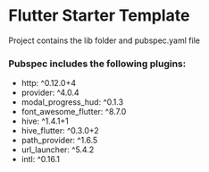 # Flutter Starter Template

Project contains the lib folder and pubspec.yaml file


### Pubspec includes the following plugins:
-  http: ^0.12.0+4
-  provider: ^4.0.4
-  modal_progress_hud: ^0.1.3
-  font_awesome_flutter: ^8.7.0
-  hive: ^1.4.1+1
-  hive_flutter: ^0.3.0+2
-  path_provider: ^1.6.5
-  url_launcher: ^5.4.2
-  intl: ^0.16.1


